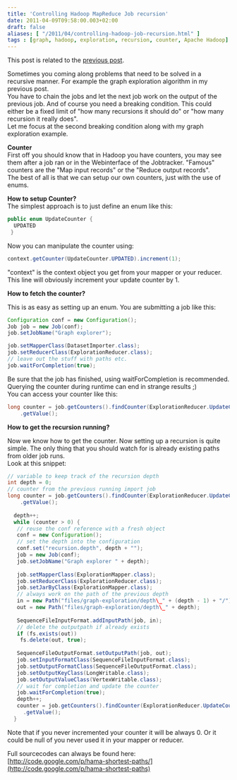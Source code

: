 ```yaml
---
title: 'Controlling Hadoop MapReduce Job recursion'
date: 2011-04-09T09:58:00.003+02:00
draft: false
aliases: [ "/2011/04/controlling-hadoop-job-recursion.html" ]
tags : [graph, hadoop, exploration, recursion, counter, Apache Hadoop]
---
```


This post is related to the [previous post](http://codingwiththomas.blogspot.com/2011/04/graph-exploration-with-hadoop-mapreduce.html).  
  
Sometimes you coming along problems that need to be solved in a recursive manner. For example the graph exploration algorithm in my previous post.  
You have to chain the jobs and let the next job work on the output of the previous job. And of course you need a breaking condition. This could either be a fixed limit of "how many recursions it should do" or "how many recursion it really does".  
Let me focus at the second breaking condition along with my graph exploration example.  
  
**Counter**  
First off you should know that in Hadoop you have counters, you may see them after a job ran or in the Webinterface of the Jobtracker. "Famous" counters are the "Map input records" or the "Reduce output records".  
The best of all is that we can setup our own counters, just with the use of enums.  
  
**How to setup Counter?**  
The simplest approach is to just define an enum like this:  
  
```java
public enum UpdateCounter {  
  UPDATED  
 }  

```  
Now you can manipulate the counter using:  
  
```java
context.getCounter(UpdateCounter.UPDATED).increment(1);  
```  

"context" is the context object you get from your mapper or your reducer.  
This line will obviously increment your update counter by 1.  
  
**How to fetch the counter?**  
  
This is as easy as setting up an enum. You are submitting a job like this:  
```java
Configuration conf = new Configuration();  
Job job = new Job(conf);  
job.setJobName("Graph explorer");  

job.setMapperClass(DatasetImporter.class);  
job.setReducerClass(ExplorationReducer.class);  
// leave out the stuff with paths etc.  
job.waitForCompletion(true);  
```  

Be sure that the job has finished, using waitForCompletion is recommended. Querying the counter during runtime can end in strange results ;)  
You can access your counter like this:  

```java
long counter = job.getCounters().findCounter(ExplorationReducer.UpdateCounter.UPDATED)  
    .getValue();  
```  

**How to get the recursion running?**  
  
Now we know how to get the counter. Now setting up a recursion is quite simple. The only thing that you should watch for is already existing paths from older job runs.  
Look at this snippet:  
```java
// variable to keep track of the recursion depth  
int depth = 0;  
// counter from the previous running import job  
long counter = job.getCounters().findCounter(ExplorationReducer.UpdateCounter.UPDATED)  
    .getValue();  
  
  depth++;  
  while (counter > 0) {  
   // reuse the conf reference with a fresh object  
   conf = new Configuration();  
   // set the depth into the configuration  
   conf.set("recursion.depth", depth + "");  
   job = new Job(conf);  
   job.setJobName("Graph explorer " + depth);  
  
   job.setMapperClass(ExplorationMapper.class);  
   job.setReducerClass(ExplorationReducer.class);  
   job.setJarByClass(ExplorationMapper.class);  
   // always work on the path of the previous depth  
   in = new Path("files/graph-exploration/depth\_" + (depth - 1) + "/");  
   out = new Path("files/graph-exploration/depth\_" + depth);  
  
   SequenceFileInputFormat.addInputPath(job, in);  
   // delete the outputpath if already exists  
   if (fs.exists(out))  
    fs.delete(out, true);  
  
   SequenceFileOutputFormat.setOutputPath(job, out);  
   job.setInputFormatClass(SequenceFileInputFormat.class);  
   job.setOutputFormatClass(SequenceFileOutputFormat.class);  
   job.setOutputKeyClass(LongWritable.class);  
   job.setOutputValueClass(VertexWritable.class);  
   // wait for completion and update the counter  
   job.waitForCompletion(true);  
   depth++;  
   counter = job.getCounters().findCounter(ExplorationReducer.UpdateCounter.UPDATED)  
     .getValue();  
  }  
```  

Note that if you never incremented your counter it will be always 0. Or it could be null of you never used it in your mapper or reducer.  
  
Full sourcecodes can always be found here:  
[http://code.google.com/p/hama-shortest-paths/](http://code.google.com/p/hama-shortest-paths)

